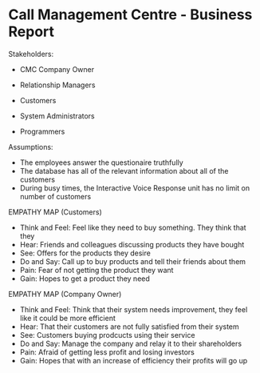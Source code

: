 # Call Management Centre - Business Report


Stakeholders:

- CMC Company Owner

- Relationship Managers

- Customers

- System Administrators

- Programmers


Assumptions:

- The employees answer the questionaire truthfully
- The database has all of the relevant information about all of the customers
- During busy times, the Interactive Voice Response unit has no limit on number of customers

EMPATHY MAP (Customers)
- Think and Feel: Feel like they need to buy something. They think that they 
- Hear: Friends and colleagues discussing products they have bought
- See: Offers for the products they desire
- Do and Say: Call up to buy products and tell their friends about them
- Pain: Fear of not getting the product they want
- Gain: Hopes to get a product they need

EMPATHY MAP (Company Owner)
- Think and Feel: Think that their system needs improvement, they feel like it could be more efficient
- Hear: That their customers are not fully satisfied from their system
- See: Customers buying prodcucts using their service
- Do and Say: Manage the company and relay it to their shareholders
- Pain: Afraid of getting less profit and losing investors
- Gain: Hopes that with an increase of efficiency their profits will go up
